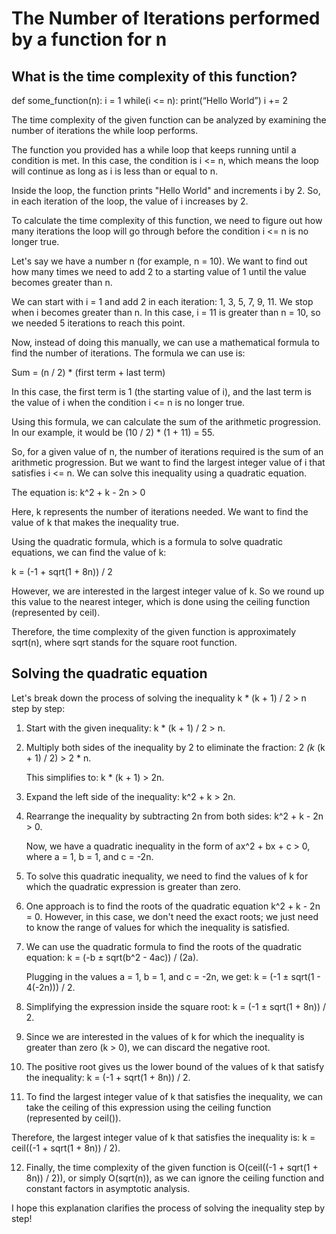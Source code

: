 # The Number of Iterations performed by a function for n

## What is the time complexity of this function?

def some_function(n):
    i = 1
    while(i <= n):
        print(“Hello World”)
        i += 2

The time complexity of the given function can be analyzed by examining the number of iterations the while loop performs.

The function you provided has a while loop that keeps running until a condition is met. In this case, the condition is i <= n, which means the loop will continue as long as i is less than or equal to n.

Inside the loop, the function prints "Hello World" and increments i by 2. So, in each iteration of the loop, the value of i increases by 2.

To calculate the time complexity of this function, we need to figure out how many iterations the loop will go through before the condition i <= n is no longer true.

Let's say we have a number n (for example, n = 10). We want to find out how many times we need to add 2 to a starting value of 1 until the value becomes greater than n.

We can start with i = 1 and add 2 in each iteration: 1, 3, 5, 7, 9, 11. We stop when i becomes greater than n. In this case, i = 11 is greater than n = 10, so we needed 5 iterations to reach this point.

Now, instead of doing this manually, we can use a mathematical formula to find the number of iterations. The formula we can use is:

Sum = (n / 2) * (first term + last term)

In this case, the first term is 1 (the starting value of i), and the last term is the value of i when the condition i <= n is no longer true.

Using this formula, we can calculate the sum of the arithmetic progression. In our example, it would be (10 / 2) * (1 + 11) = 55.

So, for a given value of n, the number of iterations required is the sum of an arithmetic progression. But we want to find the largest integer value of i that satisfies i <= n. We can solve this inequality using a quadratic equation.

The equation is: k^2 + k - 2n > 0

Here, k represents the number of iterations needed. We want to find the value of k that makes the inequality true.

Using the quadratic formula, which is a formula to solve quadratic equations, we can find the value of k:

k = (-1 + sqrt(1 + 8n)) / 2

However, we are interested in the largest integer value of k. So we round up this value to the nearest integer, which is done using the ceiling function (represented by ceil).

Therefore, the time complexity of the given function is approximately sqrt(n), where sqrt stands for the square root function.

## Solving the quadratic equation

Let's break down the process of solving the inequality k * (k + 1) / 2 > n step by step:

1. Start with the given inequality: k * (k + 1) / 2 > n.

2. Multiply both sides of the inequality by 2 to eliminate the fraction: 2 *(k* (k + 1) / 2) > 2 * n.

   This simplifies to: k * (k + 1) > 2n.

3. Expand the left side of the inequality: k^2 + k > 2n.

4. Rearrange the inequality by subtracting 2n from both sides: k^2 + k - 2n > 0.

   Now, we have a quadratic inequality in the form of ax^2 + bx + c > 0, where a = 1, b = 1, and c = -2n.

5. To solve this quadratic inequality, we need to find the values of k for which the quadratic expression is greater than zero.

6. One approach is to find the roots of the quadratic equation k^2 + k - 2n = 0. However, in this case, we don't need the exact roots; we just need to know the range of values for which the inequality is satisfied.

7. We can use the quadratic formula to find the roots of the quadratic equation: k = (-b ± sqrt(b^2 - 4ac)) / (2a).

   Plugging in the values a = 1, b = 1, and c = -2n, we get: k = (-1 ± sqrt(1 - 4(-2n))) / 2.

8. Simplifying the expression inside the square root: k = (-1 ± sqrt(1 + 8n)) / 2.

9. Since we are interested in the values of k for which the inequality is greater than zero (k > 0), we can discard the negative root.

10. The positive root gives us the lower bound of the values of k that satisfy the inequality: k = (-1 + sqrt(1 + 8n)) / 2.

11. To find the largest integer value of k that satisfies the inequality, we can take the ceiling of this expression using the ceiling function (represented by ceil()).

   Therefore, the largest integer value of k that satisfies the inequality is: k = ceil((-1 + sqrt(1 + 8n)) / 2).

12. Finally, the time complexity of the given function is O(ceil((-1 + sqrt(1 + 8n)) / 2)), or simply O(sqrt(n)), as we can ignore the ceiling function and constant factors in asymptotic analysis.

I hope this explanation clarifies the process of solving the inequality step by step!
